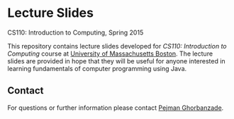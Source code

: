 # Lecture Slides
CS110: Introduction to Computing, Spring 2015

This repository contains lecture slides developed for *CS110: Introduction to Computing* course at [University of Massachusetts Boston](www.umb.edu). The lecture slides are provided in hope that they will be useful for anyone interested in learning fundamentals of computer programming using Java.

## Contact
For questions or further information please contact [Pejman Ghorbanzade](mailto:mail@ghorbanzade.com).
